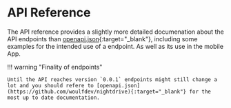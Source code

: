 # API Reference 

The API reference provides a slightly more detailed documenation about the API endpoints than [openapi.json](https://github.com/woulfdev/nightdrive){:target="_blank"}, including some examples for the intended use of a endpoint. As well as its use in the mobile App.

!!! warning "Finality of endpoints"

    Until the API reaches version `0.0.1` endpoints might still change a lot and you should refere to [openapi.json](https://github.com/woulfdev/nightdrive){:target="_blank"} for the most up to date documentation.
